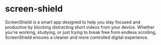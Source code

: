 # screen-shield
ScreenShield is a smart app designed to help you stay focused and productive by blocking distracting short videos from your device. Whether you're working, studying, or just trying to break free from endless scrolling, ScreenShield ensures a cleaner and more controlled digital experience.
